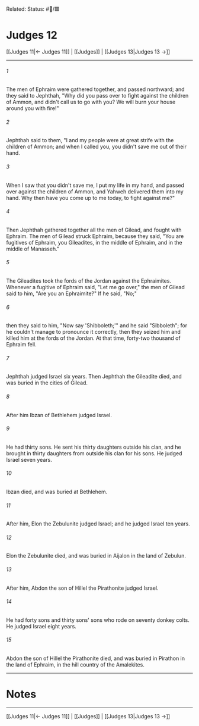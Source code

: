 Related:
Status: #📖/🟥
# Judges 12

[[Judges 11|← Judges 11]] | [[Judges]] | [[Judges 13|Judges 13 →]]
***



###### 1 
The men of Ephraim were gathered together, and passed northward; and they said to Jephthah, "Why did you pass over to fight against the children of Ammon, and didn't call us to go with you? We will burn your house around you with fire!" 

###### 2 
Jephthah said to them, "I and my people were at great strife with the children of Ammon; and when I called you, you didn't save me out of their hand. 

###### 3 
When I saw that you didn't save me, I put my life in my hand, and passed over against the children of Ammon, and Yahweh delivered them into my hand. Why then have you come up to me today, to fight against me?" 

###### 4 
Then Jephthah gathered together all the men of Gilead, and fought with Ephraim. The men of Gilead struck Ephraim, because they said, "You are fugitives of Ephraim, you Gileadites, in the middle of Ephraim, and in the middle of Manasseh." 

###### 5 
The Gileadites took the fords of the Jordan against the Ephraimites. Whenever a fugitive of Ephraim said, "Let me go over," the men of Gilead said to him, "Are you an Ephraimite?" If he said, "No;" 

###### 6 
then they said to him, "Now say 'Shibboleth;'" and he said "Sibboleth"; for he couldn't manage to pronounce it correctly, then they seized him and killed him at the fords of the Jordan. At that time, forty-two thousand of Ephraim fell. 

###### 7 
Jephthah judged Israel six years. Then Jephthah the Gileadite died, and was buried in the cities of Gilead. 

###### 8 
After him Ibzan of Bethlehem judged Israel. 

###### 9 
He had thirty sons. He sent his thirty daughters outside his clan, and he brought in thirty daughters from outside his clan for his sons. He judged Israel seven years. 

###### 10 
Ibzan died, and was buried at Bethlehem. 

###### 11 
After him, Elon the Zebulunite judged Israel; and he judged Israel ten years. 

###### 12 
Elon the Zebulunite died, and was buried in Aijalon in the land of Zebulun. 

###### 13 
After him, Abdon the son of Hillel the Pirathonite judged Israel. 

###### 14 
He had forty sons and thirty sons' sons who rode on seventy donkey colts. He judged Israel eight years. 

###### 15 
Abdon the son of Hillel the Pirathonite died, and was buried in Pirathon in the land of Ephraim, in the hill country of the Amalekites.

---
# Notes


***
[[Judges 11|← Judges 11]] | [[Judges]] | [[Judges 13|Judges 13 →]]
